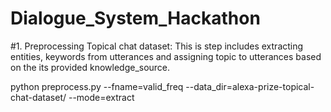 # Dialogue_System_Hackathon

#1. Preprocessing Topical chat dataset:
This is step includes extracting entities, keywords from utterances and assigning topic to utterances based on the its provided knowledge_source.

python preprocess.py --fname=valid_freq --data_dir=alexa-prize-topical-chat-dataset/ --mode=extract
